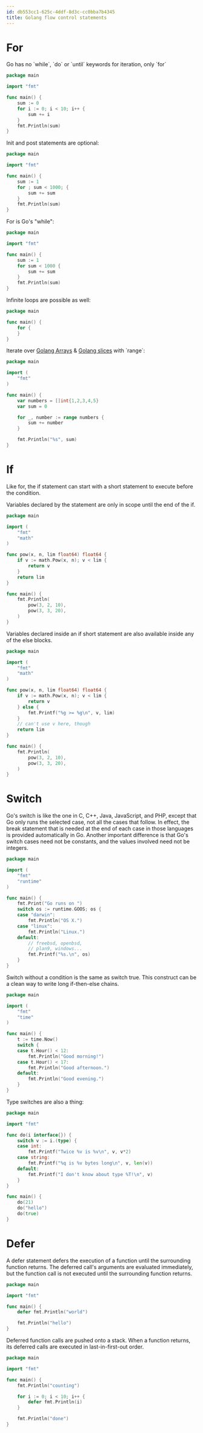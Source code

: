 ```yaml
---
id: db553cc1-625c-4ddf-8d3c-cc0bba7b4345
title: Golang flow control statements
---
```


# For

Go has no \`while\`, \`do\` or \`until\` keywords for iteration, only
\`for\`

``` go
package main

import "fmt"

func main() {
    sum := 0
    for i := 0; i < 10; i++ {
        sum += i
    }
    fmt.Println(sum)
}
```

Init and post statements are optional:

``` go
package main

import "fmt"

func main() {
    sum := 1
    for ; sum < 1000; {
        sum += sum
    }
    fmt.Println(sum)
}
```

For is Go's "while":

``` go
package main

import "fmt"

func main() {
    sum := 1
    for sum < 1000 {
        sum += sum
    }
    fmt.Println(sum)
}
```

Infinite loops are possible as well:

``` go
package main

func main() {
    for {
    }
}
```

Iterate over [Golang Arrays](20200828182327-arrays) & [Golang
slices](20200828182546-slices) with \`range\`:

``` go
package main

import (
    "fmt"
)

func main() {
    var numbers = []int{1,2,3,4,5}
    var sum = 0

    for _, number := range numbers {
        sum += number
    }

    fmt.Println("%s", sum)
}
```

# If

Like for, the if statement can start with a short statement to execute
before the condition.

Variables declared by the statement are only in scope until the end of
the if.

``` go
package main

import (
    "fmt"
    "math"
)

func pow(x, n, lim float64) float64 {
    if v := math.Pow(x, n); v < lim {
        return v
    }
    return lim
}

func main() {
    fmt.Println(
        pow(3, 2, 10),
        pow(3, 3, 20),
    )
}
```

Variables declared inside an if short statement are also available
inside any of the else blocks.

``` go
package main

import (
    "fmt"
    "math"
)

func pow(x, n, lim float64) float64 {
    if v := math.Pow(x, n); v < lim {
        return v
    } else {
        fmt.Printf("%g >= %g\n", v, lim)
    }
    // can't use v here, though
    return lim
}

func main() {
    fmt.Println(
        pow(3, 2, 10),
        pow(3, 3, 20),
    )
}
```

# Switch

Go's switch is like the one in C, C++, Java, JavaScript, and PHP, except
that Go only runs the selected case, not all the cases that follow. In
effect, the break statement that is needed at the end of each case in
those languages is provided automatically in Go. Another important
difference is that Go's switch cases need not be constants, and the
values involved need not be integers.

``` go
package main

import (
    "fmt"
    "runtime"
)

func main() {
    fmt.Print("Go runs on ")
    switch os := runtime.GOOS; os {
    case "darwin":
        fmt.Println("OS X.")
    case "linux":
        fmt.Println("Linux.")
    default:
        // freebsd, openbsd,
        // plan9, windows...
        fmt.Printf("%s.\n", os)
    }
}
```

Switch without a condition is the same as switch true. This construct
can be a clean way to write long if-then-else chains.

``` go
package main

import (
    "fmt"
    "time"
)

func main() {
    t := time.Now()
    switch {
    case t.Hour() < 12:
        fmt.Println("Good morning!")
    case t.Hour() < 17:
        fmt.Println("Good afternoon.")
    default:
        fmt.Println("Good evening.")
    }
}
```

Type switches are also a thing:

``` go
package main

import "fmt"

func do(i interface{}) {
    switch v := i.(type) {
    case int:
        fmt.Printf("Twice %v is %v\n", v, v*2)
    case string:
        fmt.Printf("%q is %v bytes long\n", v, len(v))
    default:
        fmt.Printf("I don't know about type %T!\n", v)
    }
}

func main() {
    do(21)
    do("hello")
    do(true)
}
```

# Defer

A defer statement defers the execution of a function until the
surrounding function returns. The deferred call's arguments are
evaluated immediately, but the function call is not executed until the
surrounding function returns.

``` go
package main

import "fmt"

func main() {
    defer fmt.Println("world")

    fmt.Println("hello")
}
```

Deferred function calls are pushed onto a stack. When a function
returns, its deferred calls are executed in last-in-first-out order.

``` go
package main

import "fmt"

func main() {
    fmt.Println("counting")

    for i := 0; i < 10; i++ {
        defer fmt.Println(i)
    }

    fmt.Println("done")
}
```
